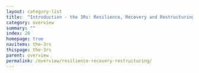 ```yaml
---
layout: category-list
title:  "Introduction - the 3Rs: Resilience, Recovery and Restructuring"
category: overview
summary: ""
index: 20
homepage: true
navitems: the-3rs
thispage: the-3rs
parent: overview
permalink: /overview/resilience-recovery-restructuring/
---
```

